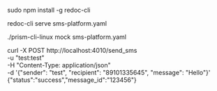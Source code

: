 sudo npm install -g redoc-cli

redoc-cli serve sms-platform.yaml

 ./prism-cli-linux mock sms-platform.yaml

 curl -X POST http://localhost:4010/send_sms \
          -u "test:test" \
          -H "Content-Type: application/json" \
          -d '{"sender": "test", "recipient": "89101335645", "message": "Hello"}'
{"status":"success","message_id":"123456"}